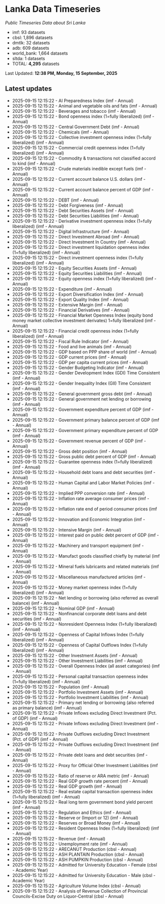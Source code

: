 # Lanka Data Timeseries
*Public Timeseries Data about Sri Lanka*

* imf: 93 datasets
* cbsl: 1,896 datasets
* dmtlk: 32 datasets
* adb: 609 datasets
* world_bank: 1,664 datasets
* sltda: 1 datasets
* TOTAL: **4,295** datasets

Last Updated: **12:38 PM, Monday, 15 September, 2025**

## Latest updates

* 2025-09-15 12:15:22 - AI Preparedness Index (imf - Annual)
* 2025-09-15 12:15:22 - Animal and vegetable oils and fats (imf - Annual)
* 2025-09-15 12:15:22 - Beverages and tobacco (imf - Annual)
* 2025-09-15 12:15:22 - Bond openness index (1=fully liberalized) (imf - Annual)
* 2025-09-15 12:15:22 - Central Government Debt (imf - Annual)
* 2025-09-15 12:15:22 - Chemicals (imf - Annual)
* 2025-09-15 12:15:22 - Collective investment openness index (1=fully liberalized) (imf - Annual)
* 2025-09-15 12:15:22 - Commercial credit openness index (1=fully liberalized) (imf - Annual)
* 2025-09-15 12:15:22 - Commodity & transactions not classified accord to kind (imf - Annual)
* 2025-09-15 12:15:22 - Crude materials inedible except fuels (imf - Annual)
* 2025-09-15 12:15:22 - Current account balance U.S. dollars (imf - Annual)
* 2025-09-15 12:15:22 - Current account balance percent of GDP (imf - Annual)
* 2025-09-15 12:15:22 - DEBT (imf - Annual)
* 2025-09-15 12:15:22 - Debt Forgiveness (imf - Annual)
* 2025-09-15 12:15:22 - Debt Securities Assets (imf - Annual)
* 2025-09-15 12:15:22 - Debt Securities Liabilities (imf - Annual)
* 2025-09-15 12:15:22 - Derivative investment openness index (1=fully liberalized) (imf - Annual)
* 2025-09-15 12:15:22 - Digital Infrastructure (imf - Annual)
* 2025-09-15 12:15:22 - Direct Investment Abroad (imf - Annual)
* 2025-09-15 12:15:22 - Direct Investment In Country (imf - Annual)
* 2025-09-15 12:15:22 - Direct investment liquidation openness index (1=fully liberalized) (imf - Annual)
* 2025-09-15 12:15:22 - Direct investment openness index (1=fully liberalized) (imf - Annual)
* 2025-09-15 12:15:22 - Equity Securities Assets (imf - Annual)
* 2025-09-15 12:15:22 - Equity Securities Liabilities (imf - Annual)
* 2025-09-15 12:15:22 - Equity openness index (1=fully liberalized) (imf - Annual)
* 2025-09-15 12:15:22 - Expenditure (imf - Annual)
* 2025-09-15 12:15:22 - Export Diversification Index (imf - Annual)
* 2025-09-15 12:15:22 - Export Quality Index (imf - Annual)
* 2025-09-15 12:15:22 - Extensive Margin (imf - Annual)
* 2025-09-15 12:15:22 - Financial Derivatives (imf - Annual)
* 2025-09-15 12:15:22 - Financial Market Openness Index (equity bond money market collective investment derivates) 1=fully liberalized (imf - Annual)
* 2025-09-15 12:15:22 - Financial credit openness index (1=fully liberalized) (imf - Annual)
* 2025-09-15 12:15:22 - Fiscal Rule Indicator (imf - Annual)
* 2025-09-15 12:15:22 - Food and live animals (imf - Annual)
* 2025-09-15 12:15:22 - GDP based on PPP share of world (imf - Annual)
* 2025-09-15 12:15:22 - GDP current prices (imf - Annual)
* 2025-09-15 12:15:22 - GDP per capita current prices (imf - Annual)
* 2025-09-15 12:15:22 - Gender Budgeting Indicator (imf - Annual)
* 2025-09-15 12:15:22 - Gender Development Index (GDI) Time Consistent (imf - Annual)
* 2025-09-15 12:15:22 - Gender Inequality Index (GII) Time Consistent (imf - Annual)
* 2025-09-15 12:15:22 - General government gross debt (imf - Annual)
* 2025-09-15 12:15:22 - General government net lending or borrowing (imf - Annual)
* 2025-09-15 12:15:22 - Government expenditure percent of GDP (imf - Annual)
* 2025-09-15 12:15:22 - Government primary balance percent of GDP (imf - Annual)
* 2025-09-15 12:15:22 - Government primary expenditure percent of GDP (imf - Annual)
* 2025-09-15 12:15:22 - Government revenue percent of GDP (imf - Annual)
* 2025-09-15 12:15:22 - Gross debt position (imf - Annual)
* 2025-09-15 12:15:22 - Gross public debt percent of GDP (imf - Annual)
* 2025-09-15 12:15:22 - Guarantee openness index (1=fully liberalized) (imf - Annual)
* 2025-09-15 12:15:22 - Household debt loans and debt securities (imf - Annual)
* 2025-09-15 12:15:22 - Human Capital and Labor Market Policies (imf - Annual)
* 2025-09-15 12:15:22 - Implied PPP conversion rate (imf - Annual)
* 2025-09-15 12:15:22 - Inflation rate average consumer prices (imf - Annual)
* 2025-09-15 12:15:22 - Inflation rate end of period consumer prices (imf - Annual)
* 2025-09-15 12:15:22 - Innovation and Economic Integration (imf - Annual)
* 2025-09-15 12:15:22 - Intensive Margin (imf - Annual)
* 2025-09-15 12:15:22 - Interest paid on public debt percent of GDP (imf - Annual)
* 2025-09-15 12:15:22 - Machinery and transport equipment (imf - Annual)
* 2025-09-15 12:15:22 - Manufact goods classified chiefly by material (imf - Annual)
* 2025-09-15 12:15:22 - Mineral fuels lubricants and related materials (imf - Annual)
* 2025-09-15 12:15:22 - Miscellaneous manufactured articles (imf - Annual)
* 2025-09-15 12:15:22 - Money market openness index (1=fully liberalized) (imf - Annual)
* 2025-09-15 12:15:22 - Net lending or borrowing (also referred as overall balance) (imf - Annual)
* 2025-09-15 12:15:22 - Nominal GDP (imf - Annual)
* 2025-09-15 12:15:22 - Nonfinancial corporate debt loans and debt securities (imf - Annual)
* 2025-09-15 12:15:22 - Nonresident Openness Index (1=fully liberalized) (imf - Annual)
* 2025-09-15 12:15:22 - Openness of Capital Inflows Index (1=fully liberalized) (imf - Annual)
* 2025-09-15 12:15:22 - Openness of Capital Outflows Index (1=fully liberalized) (imf - Annual)
* 2025-09-15 12:15:22 - Other Investment Assets (imf - Annual)
* 2025-09-15 12:15:22 - Other Investment Liabilities (imf - Annual)
* 2025-09-15 12:15:22 - Overall Openness Index (all asset categories) (imf - Annual)
* 2025-09-15 12:15:22 - Personal capital transaction openness index (1=fully liberalized) (imf - Annual)
* 2025-09-15 12:15:22 - Population (imf - Annual)
* 2025-09-15 12:15:22 - Portfolio Investment Assets (imf - Annual)
* 2025-09-15 12:15:22 - Portfolio Investment Liabilities (imf - Annual)
* 2025-09-15 12:15:22 - Primary net lending or borrowing (also referred as primary balance) (imf - Annual)
* 2025-09-15 12:15:22 - Private Inflows excluding Direct Investment (Pct. of GDP) (imf - Annual)
* 2025-09-15 12:15:22 - Private Inflows excluding Direct Investment (imf - Annual)
* 2025-09-15 12:15:22 - Private Outflows excluding Direct Investment (Pct. of GDP) (imf - Annual)
* 2025-09-15 12:15:22 - Private Outflows excluding Direct Investment (imf - Annual)
* 2025-09-15 12:15:22 - Private debt loans and debt securities (imf - Annual)
* 2025-09-15 12:15:22 - Proxy for Official Other Investment Liabilities (imf - Annual)
* 2025-09-15 12:15:22 - Ratio of reserve or ARA metric (imf - Annual)
* 2025-09-15 12:15:22 - Real GDP growth rate percent (imf - Annual)
* 2025-09-15 12:15:22 - Real GDP growth (imf - Annual)
* 2025-09-15 12:15:22 - Real estate capital transaction openness index (1=fully liberalized) (imf - Annual)
* 2025-09-15 12:15:22 - Real long term government bond yield percent (imf - Annual)
* 2025-09-15 12:15:22 - Regulation and Ethics (imf - Annual)
* 2025-09-15 12:15:22 - Reserve or (Import or 12) (imf - Annual)
* 2025-09-15 12:15:22 - Reserves or Broad Money (imf - Annual)
* 2025-09-15 12:15:22 - Resident Openness Index (1=fully liberalized) (imf - Annual)
* 2025-09-15 12:15:22 - Revenue (imf - Annual)
* 2025-09-15 12:15:22 - Unemployment rate (imf - Annual)
* 2025-09-15 12:15:22 - ARECANUT Production (cbsl - Annual)
* 2025-09-15 12:15:22 - ASH PLANTAIN Production (cbsl - Annual)
* 2025-09-15 12:15:22 - ASH PUMPKIN Production (cbsl - Annual)
* 2025-09-15 12:15:22 - Admitted for University Education - Female (cbsl - Academic Year)
* 2025-09-15 12:15:22 - Admitted for University Education - Male (cbsl - Academic Year)
* 2025-09-15 12:15:22 - Agriculture Volume Index (cbsl - Annual)
* 2025-09-15 12:15:22 - Analysis of Revenue Collection of Provincial Councils-Excise Duty on Liquor-Central (cbsl - Annual)